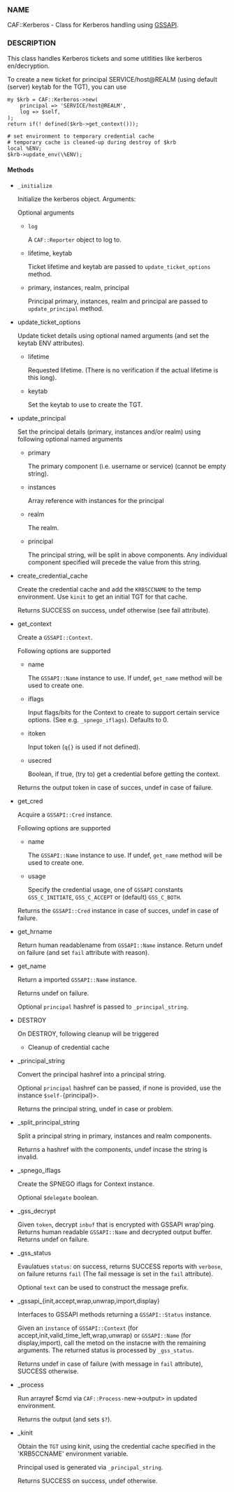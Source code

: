 
### NAME

CAF::Kerberos - Class for Kerberos handling using [GSSAPI](https://metacpan.org/pod/GSSAPI).

### DESCRIPTION

This class handles Kerberos tickets and some
utitlities like kerberos en/decryption.

To create a new ticket for principal SERVICE/host@REALM
(using default (server) keytab for the TGT), you can use

    my $krb = CAF::Kerberos->new(
        principal => 'SERVICE/host@REALM',
        log => $self,
    );
    return if(! defined($krb->get_context()));

    # set environment to temporary credential cache
    # temporary cache is cleaned-up during destroy of $krb
    local %ENV;
    $krb->update_env(\%ENV);

#### Methods

- `_initialize`

    Initialize the kerberos object. Arguments:

    Optional arguments

    - `log`

        A `CAF::Reporter` object to log to.

    - lifetime, keytab

        Ticket lifetime and keytab are passed to `update_ticket_options` method.

    - primary, instances, realm, principal

        Principal primary, instances, realm and principal are passed to `update_principal` method.

- update\_ticket\_options

    Update ticket details using optional named arguments
    (and set the keytab ENV attributes).

    - lifetime

        Requested lifetime. (There is no verification if the actual lifetime is
        this long).

    - keytab

        Set the keytab to use to create the TGT.

- update\_principal

    Set the principal details (primary, instances and/or realm)
    using following optional named arguments

    - primary

        The primary component (i.e. username or service) (cannot be empty string).

    - instances

        Array reference with instances for the principal

    - realm

        The realm.

    - principal

        The principal string, will be split in above components.
        Any individual component specified will precede the value from
        this string.

- create\_credential\_cache

    Create the credential cache and add the `KRB5CCNAME` to the temp environment.
    Use `kinit` to get an initial TGT for that cache.

    Returns SUCCESS on success, undef otherwise (see fail attribute).

- get\_context

    Create a `GSSAPI::Context`.

    Following options are supported

    - name

        The `GSSAPI::Name` instance to use. If undef,
        `get_name` method will be used to create one.

    - iflags

        Input flags/bits for the Context to create to support certain service options.
        (See e.g. `_spnego_iflags`). Defaults to 0.

    - itoken

        Input token (`q{}` is used if not defined).

    - usecred

        Boolean, if true, (try to) get a credential before getting the context.

    Returns the output token in case of succes, undef in case of failure.

- get\_cred

    Acquire a `GSSAPI::Cred` instance.

    Following options are supported

    - name

        The `GSSAPI::Name` instance to use. If undef,
        `get_name` method will be used to create one.

    - usage

        Specify the credential usage, one of `GSSAPI` constants
        `GSS_C_INITIATE`, `GSS_C_ACCEPT` or (default) `GSS_C_BOTH`.

    Returns the `GSSAPI::Cred` instance in case of succes, undef in case of failure.

- get\_hrname

    Return human readablename from `GSSAPI::Name` instance.
    Return undef on failure (and set `fail` attribute with reason).

- get\_name

    Return a imported `GSSAPI::Name` instance.

    Returns undef on failure.

    Optional `principal` hashref is passed to `_principal_string`.

- DESTROY

    On DESTROY, following cleanup will be triggered

    - Cleanup of credential cache

- \_principal\_string

    Convert the principal hashref into a principal string.

    Optional `principal` hashref can be passed, if none is provided,
    use the instance `$self-`{principal}>.

    Returns the principal string, undef in case or problem.

- \_split\_principal\_string

    Split a principal string in primary, instances and realm components.

    Returns a hashref with the components, undef incase the string is invalid.

- \_spnego\_iflags

    Create the SPNEGO iflags for Context instance.

    Optional `$delegate` boolean.

- \_gss\_decrypt

    Given `token`, decrypt `inbuf` that is encrypted with GSSAPI wrap'ping.
    Returns human readable `GSSAPI::Name` and decrypted output buffer.
    Returns undef on failure.

- \_gss\_status

    Evaulatues `status`: on success, returns SUCCESS reports with `verbose`, on failure
    returns `fail` (The fail message is set in the `fail` attribute).

    Optional `text` can be used to construct the message prefix.

- \_gssapi\_{init,accept,wrap,unwrap,import,display}

    Interfaces to GSSAPI methods returning a `GSSAPI::Status` instance.

    Given an `instance` of `GSSAPI::Context` (for accept,init,valid\_time\_left,wrap,unwrap)
    or `GSSAPI::Name` (for display,import), call the metod on the instacne
    with the remaining arguments. The returned status is processed by
    `_gss_status`.

    Returns undef in case of failure (with message in `fail` attribute),
    SUCCESS otherwise.

- \_process

    Run arrayref $cmd via `CAF::Process-`new->output> in updated environment.

    Returns the output (and sets `$?`).

- \_kinit

    Obtain the `TGT` using kinit, using the credential
    cache specified in the 'KRB5CCNAME' environment variable.

    Principal used is generated via `_principal_string`.

    Returns SUCCESS on success, undef otherwise.

